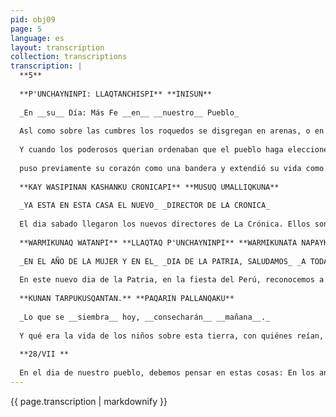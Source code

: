 ```yaml
---
pid: obj09
page: 5
language: es
layout: transcription
collection: transcriptions
transcription: |
  **5**
  
  **P'UNCHAYNINPI: LLAQTANCHISPI** **INISUN**
  
  _En __su__ Día: Más Fe __en__ __nuestro__ Pueblo_
  
  Asl como sobre las cumbres los roquedos se disgregan en arenas, o en las riberas los arboles sueñan que se van, mirando pasar las aguas, exactamente como la escarcha que amanece empuñada por el frio, así los hombres de nuestro pueblo sobre una tierra que no era suya abjuraban de sí, sólo llorando, regaban su propio sufrimiento con sus vidas. Para los hombres que trabajaban sobre los surcos eran las lluvias de fuego, para ellos se duplicaban las hortigas del odio, las negras nubes. En los campos la muerte se multiplicaba hasta más alla de lo imposible, hasta lo incontable. Sólo los gamonales realizaban sus deseos, ellos retenían para si la vda y la muerte de los pobres. Y los animales, y las tierras y los ayllus se abrevaban con la sed de los días, hasta el viento parecia seguir el vuelo de las manos poderosas. Los hombres del puebio enterraban sus vidas para recibir como pago la muerte, crucificados, pateados, sin sus maíces, sin hijos, enterrados en vida, caminaban dispersos, los antiguos guerreros de Tupae Amaru,
  
  Y cuando los poderosos querian ordenaban que el pueblo haga elecciones. El nombre de elecciones ellos lo inventaron. Alli bailaban sólo entre platudos con la musica de su dinero. En esas llamadas "elecciones" lhipnotizaban a los pobres con todos los ofrecimientos imaginables, los candidatos decian te dare esto, te daré aquello, lo que quieres te daré, pero una vez que salian electos viajaban a Lima a besar las manos de los gamonales. Engañaban al pueblo en el "parlamento". Eran magos durmiéndose sobre sus ombligos, bien comidos, bien bebidos, sin abrir jamás la boca. A veces recordaban de los campesinos a la hora de los banquetes, lloraban por los pobres con lagrimas ficticias, los llamaban con lenguas apolilladas. Un silencio absoluto fisgoneaba en el uento y sólo las aguas de las acequias se movían en las chacras. El latigo continuaba quebrando la cerviz del campesino. Para eso hacian las elecciones, para adormecer, para vivir de esos engaños, como en los carnavales las elecciones eran balles de mascaras donde se repartían por igual pensamientos masticados por el patrón y engaños dibujados por el amo. Viendo esas cosas se reunieron los campesinos entre ellos, hicieron puentes de manos entre ellos y empezaron a caminar como un solo hombre, hasta que decretaron con su sangre el amanecer del sindicato, para que en nombre de los pobres del agro haga la guerra contra el odio. En los sindicatos los hombres empezaron a columbrar la vida. Pero fueron tratados peor que las bestias, fueron crucificados mas que crucificados, encerrados en las carceles, golpeados, insultados con odio feroz, los dirigentes de los sindicatos sufrieron mucho maás que los condenados en el infierno. Las reformas agrarias sólo cran engaños. Las leyes eran decalogos de los gamonales, esas reformas agrarias hechas por gamonales para los gamonales eran nuevos repartos entre ellos, para que aumenten sus chacras, los pobres todos los dias cran mas pobres, y los ricos se cebaban con la miseria ajena hasta colmar sus ansias de riqueza. La muerte se multiplicaba hasta no poder sobre los ayllus. Esta vida parecia una vena peinando su infortunio en caminos de llanto, por instantes y por siglos los campesinos sufrían con exactitud diabólica todas las cicatrices de la mansedumbre, hasta los dioses en las cumbres parecian sobrellevar los tormentos del pueblo. Esos años fueron para no vivir, años de llanto, de llagas borbotantes, el pueblo del Peru era una sola herida de espantos repetidos, callando, cerrando su boca, hizo del sufrimiento una costumbre deambulando con su carga de infortunios sobre la espalda. Cuando el pueblo crucificado, maniatado de cuerpo y de alma parccia cerrar sus ojos en si mismo, cuando tenia la certeza de caminos de arena, cuando parecia naufragar, cuando sólo la muerte limitaba con el pueblo, el General Juan Velasco Alvarado edifició la Revolucion, hizo que amanezca,
  
  puso previamente su corazón como una bandera y extendió su vida como si fuera un camino. La Revolución llegó como si desde el fondo de la tierra fructificaran las lagrimas, devolvió la tierra a quienes verdaderamente la trabajan, con la Reforma Agraria la Revolución Peruana profundizó sus raíces hasta ser un arbol de eterna nervadura, la Revolución empezó a caminar sembrando sus semillas en los corazones peruanos, por esa razon nadie puede oponerse a esta Revolución, ni nada puede ganarle en justicia. Cuando pensamos en la Reforma Agraria aún amamos más a la Revolución, caminamos conjuntamente que la Revolución cuidándola. Vamos dispuestos a entregar nuestra sangre para que la Revolución no se detenga. La Revolución es como el Sol, con su esplendor, arrincona para siempre los años del sufrimiento, los años del hambre, tenemos que llegar aún a dias más justos por el camino de la Revolución. La Revolución colorea por igual los cantos y los chacras. Juremos en nombre de la Revolución, en la hombria revolucionaria de Juan Velasco Alvarado, en su pensamiento meridiano, para que caminemos aún mas ligero, para levantar nuestro pueblo con la firmeza que su eternidad le impone. Sólo esta Revolución nos hace pensar que es posible la alegria para el pueblo del Perú. Antes de la Revolución los campesinos se reunian entre campesinos, los mestizos cntre ellos, todos los grupos buscaban a los suyos, los grupos eran innumerables, como si de todos los pueblos de la tierra los hombres se dieran cita en nuestro pueblo. Ahora, los mestizos, los campesinos, los doctores, los que trabajaban en el campo, los que manejan chatacilas, todos nos sentimos hijos de una madre comun que es el Peru. La Revolución torna presente los sueños mas lejanos. caminando con ella daremos alcance a los años perdidos paa que en pueblo extienda su verdadero canto. La Revolucion es el Sol que no se apaga, el camino justo, el agua que corre, h brasa que no se extinga. Todos los dias debemos mirar las banderas de la Revolución que son los estandartes del pueblo, en la Revolución que camina se realiza el alma del pueblo. con la Revolución que asciende se construye nuestre pueblo. la Revolución es el unico camino del pueblo, el sendero luminoso, Revolución es llamarada insepultable. En este dia de la Patria, CRONICAWAN, escuchando el grito de las multitudes, abrazando el corazón del pueblo, con el espiritu borbotante de fe, saluda al Peru. Nunca mas volverán sobre estas tierras los vientos de los odios añejos. Para siempre, hasta la eternidad, somos más libres que antes. Con un pan para todos, con semilla, con vida, con frutos para todos los hombres del pueblo. QUE VIVA EL PERU POR TODA LA ETERNIDAD.
  
  **KAY WASIPINAN KASHANKU CRONICAPI** **MUSUQ UMALLIQKUNA**
  
  _YA ESTA EN ESTA CASA EL NUEVO_ _DIRECTOR DE LA CRONICA_
  
  El dia sabado llegaron los nuevos directores de La Crónica. Ellos son, primero, el señor Luis Gonzales Posada, quien es el Director, luego Jorge Larrea Riofrio, Edmundo Vcra Solorzano, Eduardo Gordillo Tordoya, miembros del Comité. Los que trabajamos en esta casa los hemos recibido con aplausos y alegria a los nuevos directivos de La Crónica. Rato antes, con el corazon, con el sentimiento más noble despedimos a Guillermo Thorndike, y entre besos, aplausos y llanto le dijimos adiós a su esposa por su noble corazón y su bondad. El señor Luis Gonzales Posada, es experimentado periodista, ya trabajó en los periódicos, conoce muy bien como se debe conducir un periódico. El ha venido escuchando la orden del Gobierno Revolucionario para que esta casa camine aún mas con el mismo ritmo de la Revolución, para que siga enraizando la Revolución en el corazón del pueblo. Como ya sabemos, los gamonales, los extranjeros imperialistas, mordiendo con el odio quetienen, mintiendo dicen no es cierta la transferencia, pero con acontecimientos como los de estos dias van siendo devastados los farsantes, las distorsiones de las lenguas falaces quedan al descubierto. Con certeza, nadie puede negarlo los diarios van llegando a manos del pueblo. LA CRONICA, pasará a depender directamente de la Casa Presidencial del General Juan Velasco Alvarado. CRONICAWAN, recibe a los nuevos directivos de esta casa: al Director Luis Gonzales Posada, a los señores Jorge Larrea Riofrio, Edmundo Vera Solorzano, Edmundo Gordillo Tordoya con sumo agrado, con el corazón, y sólo podemos ofrecerles, nuestra voluntad de trabajo y nuestro. espiritu de colaboración.
  
  **WARMIKUNAQ WATANPI** **LLAQTAQ P'UNCHAYNINPI** **WARMIKUNATA NAPAYKUYKU.**
  
  _EN EL AÑO DE LA MUJER Y EN EL_ _DIA DE LA PATRIA, SALUDAMOS_ _A TODAS LAS MUJERES._
  
  En este nuevo dia de la Patria, en la fiesta del Perú, reconocemos a todas las mujeres, las saludamos, no sólo porque en las venas de ellas se inicia la vida ni porque empezamos a conocer el mundo a partir de sus ojos, ni porque nos fortalecimos con la leche materma. Saludamos con verdadero fervor a las mujeres que trabajan en el campo, a las madres que entierran las semillas con sus manos, a las que cargan a sus hijos sobre la espalda y por incansables caminos. Son las mujeres del pueblo, con sus privaciones las que verdaderamente construyen el pueblo, las que ponen el corazón, las que llorando no temen equivocarse en la buena y en la mala. Tanto el hombre como la mujer, en el día de nuestra Patria, deben jurar en si mismos, para Iortaleccrse y llevar nuestra bandera, por nuestro pueblo, deben dar el corazón sin pensarlo mucho. No existiría la vida, ni los cantos ni las flores existirían, si no hubiesen mujeres. Ellas son la alegría de la existencia, pero es falso que las mujeres sufran únicamente en manos de varón, padecen lo indccible con el corazón mezquino de los gamonales, con h sordera de los millonarios, con el egoísmo de todos los scres humanos, con el personalismo sin nombre. Saludamos en la esposa del Presidente, Consuelo Gonzales de Yclasco, a todas las mujeres del Peru, en este nuevo dia de la Patria.
  
  **KUNAN TARPUKUSQANTAN.** **PAQARIN PALLANQAKU**
  
  _Lo que se __siembra__ hoy, __consecharán__ __mañana__._
  
  Y qué era la vida de los niños sobre esta tierra, con quiénes reían, con quiénes jugaban, de quiénes era la alegría, y como miraban con sus ojos de niños aquellos años7 Preguntando esas cosas, vuelvo al dolor de otros años, preguntando esas cosas, regreso a las brasas de llagas siempre vivas, preguntando viejas preguntas renazco en heridas vivas. Al evocar esos tiempos encuentro un tiempo de amargura, nunca los gobernantes supieron nada sobre los niños, pero hicieron más negra la noche, y ocultaron en esas oscuridades al pueblo. Ellos jamás se aproximaron a la alegria, tampoco hubo para ellos juguetes que tramontaran los cerros, no hubo para ellos pan. Cada amanecer los sorprendia descalzos sobre los espinos, arreando los animales de otros dueños, en su pobreza sólo conocian tostado y sabían recoger leña, conocian la bosta. Los niños llegaban a nuestro pueblo, viviendo como los viejos llegaban a viejos sin conocer la niñez, aún sin terminar de crecer empezaban a envejecer, y con manos quc aún no conocían los juguetes empezaban a empuñar chakitajllas, hasta que las ampollas les cubriesen las manos, hasta que las manos se les hinchasen de cansancio, y cuando aún no dibujaban sonrisas sabian de lenguajes amargos. Pero no sólo fue eso, los niños que no sabían trabajar abrían sus manitas pidiendo pan, y cuando el frio arreciaba imploraban calor con esas manos. Es para tenerle ojeriza al pueblo, si este pueblo cria así a los niños, es como para fugarse de ese pueblo, cuando asi cuida a los niños, y no pudo ser ni fue jamás vida dc hombres el vivir mirando ese sufrimiento, peor aún el dejar ese sufrimiento, por eso en los hacedores de nuestra revolución se encariña la existencia, por lo quc hizo esta revolución se fortalece la existencia y eso mismo, mañana, hará florecer nuestros agradecimientos. Tal vez no veamos en este tiempo la madurez de los frutos, ni sabremos calibrar la grandeza que está forjando, serán los niños que sufren los que recojan los frutos, reirán mañana con este cambio que camina, cuando tengan entre manos juguctes y flores a discreción, para ellos se hace csta revolución, para ellos se está transformando el pueblo, para que no hayan niños descalzos, para que todos tengan pisadas dc hombre, para los niños se está haciendo la revolución.
  
  **28/VII **
  
  En el dia de nuestro pueblo, debemos pensar en estas cosas: En los aniversarios de años pasados, sin tierras, sin alimcntos, odiados por los blanquitos, como los pcrros relegados a los rincones aquel no cra un aniversario de la Patria. Y como estamos viviendo ahora, con ticrras, tratados igual que los blanquitos, nuestro idioma reconocido en toda su magnitud, hosotros mismos revalorados por nuestro esfuerzo amaneciendo en el corazón del pueblo, cmpuñando nucstras banderas, ahora si es un aniversario de nuestra Patria. Meditando en eso debemos preguntarnos Ha cambiado o no ha cambiado nuestra forma de vivir, está caminando o no está caminando la Revolución. Mirando esas verdades entre nosotros, dentro de nosotros mismos, debemos decirnos. que largo es el camino recorrido desde los años de luto a cstos de esplendor, como ha sido posible este asccnso y si nosotros hcmos avanzado tanto, como todavia caminarán nuestros hijos, como ascenderan continuando el camino de la revolución. Yerdaderamente sólo la revolución es el alma de los pueblos.
---
```


{{ page.transcription | markdownify }}
